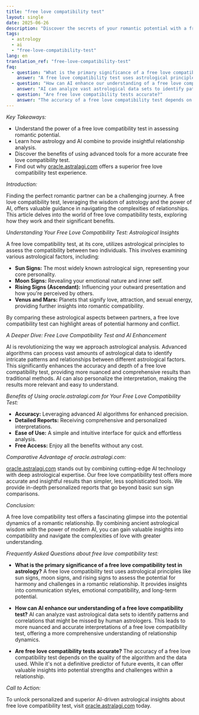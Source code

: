 ```yaml
---
title: "free love compatibility test"
layout: single
date: 2025-06-26
description: "Discover the secrets of your romantic potential with a free love compatibility test. This in-depth guide explores how astrology and AI can reveal your love match. Find out why a free love compatibility test is essential for navigating relationships and achieving lasting love."
tags:
  - astrology
  - ai
  - "free-love-compatibility-test"
lang: en
translation_ref: "free-love-compatibility-test"
faq:
  - question: "What is the primary significance of a free love compatibility test in astrology?"
    answer: "A free love compatibility test uses astrological principles like sun signs, moon signs, and rising signs to assess the potential for harmony and challenges in a romantic relationship. It provides insights into communication styles, emotional compatibility, and long-term potential."
  - question: "How can AI enhance our understanding of a free love compatibility test?"
    answer: "AI can analyze vast astrological data sets to identify patterns and correlations that might be missed by human astrologers.  This leads to more nuanced and accurate interpretations of a free love compatibility test, offering a more comprehensive understanding of relationship dynamics."
  - question: "Are free love compatibility tests accurate?"
    answer: "The accuracy of a free love compatibility test depends on the quality of the algorithm and the data used. While it's not a definitive predictor of future events, it can offer valuable insights into potential strengths and challenges within a relationship."
---
```


*Key Takeaways:*

* Understand the power of a free love compatibility test in assessing romantic potential.
* Learn how astrology and AI combine to provide insightful relationship analysis.
* Discover the benefits of using advanced tools for a more accurate free love compatibility test.
* Find out why [oracle.astralagi.com](https://oracle.astralagi.com) offers a superior free love compatibility test experience.

*Introduction:*

Finding the perfect romantic partner can be a challenging journey.  A free love compatibility test, leveraging the wisdom of astrology and the power of AI, offers valuable guidance in navigating the complexities of relationships.  This article delves into the world of free love compatibility tests, exploring how they work and their significant benefits.


*Understanding Your Free Love Compatibility Test: Astrological Insights*

A free love compatibility test, at its core, utilizes astrological principles to assess the compatibility between two individuals.  This involves examining various astrological factors, including:

* **Sun Signs:**  The most widely known astrological sign, representing your core personality.
* **Moon Signs:**  Revealing your emotional nature and inner self.
* **Rising Signs (Ascendant):**  Influencing your outward presentation and how you're perceived by others.
* **Venus and Mars:**  Planets that signify love, attraction, and sexual energy, providing further insights into romantic compatibility.

By comparing these astrological aspects between partners, a free love compatibility test can highlight areas of potential harmony and conflict.


*A Deeper Dive:  Free Love Compatibility Test and AI Enhancement*

AI is revolutionizing the way we approach astrological analysis. Advanced algorithms can process vast amounts of astrological data to identify intricate patterns and relationships between different astrological factors. This significantly enhances the accuracy and depth of a free love compatibility test, providing more nuanced and comprehensive results than traditional methods.  AI can also personalize the interpretation, making the results more relevant and easy to understand.


*Benefits of Using oracle.astralagi.com for Your Free Love Compatibility Test:*

* **Accuracy:** Leveraging advanced AI algorithms for enhanced precision.
* **Detailed Reports:** Receiving comprehensive and personalized interpretations.
* **Ease of Use:**  A simple and intuitive interface for quick and effortless analysis.
* **Free Access:** Enjoy all the benefits without any cost.


*Comparative Advantage of oracle.astralagi.com:*

[oracle.astralagi.com](https://oracle.astralagi.com) stands out by combining cutting-edge AI technology with deep astrological expertise. Our free love compatibility test offers more accurate and insightful results than simpler, less sophisticated tools. We provide in-depth personalized reports that go beyond basic sun sign comparisons.


*Conclusion:*

A free love compatibility test offers a fascinating glimpse into the potential dynamics of a romantic relationship. By combining ancient astrological wisdom with the power of modern AI, you can gain valuable insights into compatibility and navigate the complexities of love with greater understanding.


*Frequently Asked Questions about free love compatibility test:*

* **What is the primary significance of a free love compatibility test in astrology?**  A free love compatibility test uses astrological principles like sun signs, moon signs, and rising signs to assess the potential for harmony and challenges in a romantic relationship. It provides insights into communication styles, emotional compatibility, and long-term potential.

* **How can AI enhance our understanding of a free love compatibility test?** AI can analyze vast astrological data sets to identify patterns and correlations that might be missed by human astrologers. This leads to more nuanced and accurate interpretations of a free love compatibility test, offering a more comprehensive understanding of relationship dynamics.

* **Are free love compatibility tests accurate?** The accuracy of a free love compatibility test depends on the quality of the algorithm and the data used. While it's not a definitive predictor of future events, it can offer valuable insights into potential strengths and challenges within a relationship.


*Call to Action:*

To unlock personalized and superior AI-driven astrological insights about free love compatibility test, visit [oracle.astralagi.com](https://oracle.astralagi.com) today.